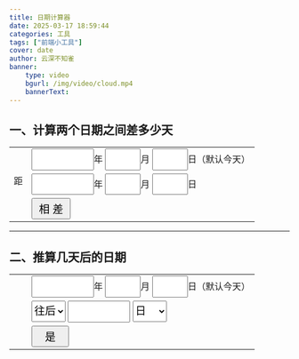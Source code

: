 ```yaml
---
title: 日期计算器
date: 2025-03-17 18:59:44
categories: 工具
tags: ["前端小工具"]
cover: date
author: 云深不知雀
banner:
    type: video
    bgurl: /img/video/cloud.mp4
    bannerText: 
---
```

## 一、计算两个日期之间差多少天
<table>
    <tbody>
        <tr>
            <td></td>
            <td>
                <input type="number" class="y" id="SY2">年
                <input type="number" class="d" id="SM2">月
                <input type="number" class="d" id="SD2">日（默认今天）
            </td>
        </tr>
        <tr>
            <td style="width:1rem" valign="top">距</td>
            <td>
                <input type="number" class="y" id="SY3">年
                <input type="number" class="d" id="SM3">月
                <input type="number" class="d" id="SD3">日
            </td>
        </tr>
        <tr>
            <td></td>
            <td>
                <input type="button" value=" 相 差 " onclick="daydiff()">
                <span class="res" id="result2"></span>
            </td>
        </tr>
    </tbody>
</table>

-----
## 二、推算几天后的日期
<table>
    <tbody>
        <tr>
            <td></td>
            <td>
                <input type="number" class="y" id="SY" name="SY">年
                <input type="number" class="d" id="SM" name="SM">月
                <input type="number" class="d" id="SD" name="SD">日（默认今天）
            </td>
        </tr>
        <tr>
            <td style="width:1rem">&nbsp;</td>
            <td>
                <select id="pom">
                    <option value="1">往后</option> 
                    <option value="-1">往前</option>   
                </select>
                <input type="number" class="y" id="dnum">
                <select id="dtype" onchange="typesel(this)">
                    <option value="days">日</option>
                    <option value="weeks">星期</option>
                    <option value="months">月</option>  
                </select>   
                <span id="hint"></span>
            </td>
        </tr>
        <tr>
            <td></td>
            <td>
                <input type="button" value="   是   " onclick="dayadd()">     
                <span id="hint0"></span>
                <span class="res" id="result1"></span>
            </td>
        </tr>
    </tbody>
</table>

<style>
.y {
    width: 7rem;
}
.d {
    width: 4rem;
}
.m {

}
input, select {
    height: 2.4rem;
    font-size: 1.2rem;
}
</style>

<script>
     // 页面加载后执行计算
    document.addEventListener('DOMContentLoaded', () => {
        const date = new Date();
        document.getElementById('SY2').value = date.getFullYear();
        document.getElementById('SM2').value = date.getMonth() + 1;
        document.getElementById('SD2').value = date.getDate();

        document.getElementById('SY').value = date.getFullYear();
        document.getElementById('SM').value = date.getMonth() + 1;
        document.getElementById('SD').value = date.getDate();
    });

    function daydiff() {
        const date2 = new Date(document.getElementById('SY2').value, document.getElementById('SM2').value - 1, document.getElementById('SD2').value);
        const date3 = new Date(document.getElementById('SY3').value, document.getElementById('SM3').value - 1, document.getElementById('SD3').value);
        const diff = Math.abs(date2 - date3);
        const calcDays = Math.floor(diff / (1000 * 60 * 60 * 24));
        const calcWeeks = Math.floor(diff / (1000 * 60 * 60 * 24 * 7));
        // 取余
        const calcWeeksRemain = calcDays % 7;
        const calcMonths = Math.floor(diff / (1000 * 60 * 60 * 24 * 30));
        const calcMonthsRemain = calcMonths % 30;
        document.getElementById('result2').innerHTML = calcDays + ' 天 = ' + calcWeeks + ' 星期 '+ calcWeeksRemain + ' 天 = ' + calcMonths + ' 月 '+ calcWeeksRemain + ' 天';
    }

    function dayadd() {
        const date = new Date(document.getElementById('SY').value, document.getElementById('SM').value - 1, document.getElementById('SD').value);
        const pom = document.getElementById('pom').value;
        const dtype = document.getElementById('dtype').value;
        switch (dtype) {
            case 'days':
                // 日期加减
                date.setDate(date.getDate() + document.getElementById('dnum').value * pom);
                break;
            case 'weeks':
                // 周加减
                date.setDate(date.getDate() + document.getElementById('dnum').value * 7 * pom);
                break;
            case 'months':
                // 月份加减
                date.setDate(date.getMonth() + document.getElementById('dnum').value * 30 * pom);
                break;
            default:
                break;
        }
        const week = date.getDay();
        const weekStr = ['星期日', '星期一', '星期二', '星期三', '星期四', '星期五', '星期六'];
        const result = date.getFullYear() + ' 年 ' + (date.getMonth() + 1) + ' 月 ' + date.getDate() + ' 日 ' + weekStr[week];
        document.getElementById('result1').innerHTML = result;
    }
</script>
